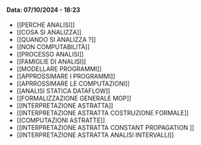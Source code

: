 #### Data: 07/10/2024 - 18:23

 - [[PERCHE ANALISI]]
 - [[COSA SI ANALIZZA]]
 - [[QUANDO SI ANALIZZA ?]]
 - [[NON COMPUTABILITÀ]]
 - [[PROCESSO ANALISI]]
 - [[FAMIGLIE DI ANALISI]]
 - [[MODELLARE PROGRAMMI]]
 - [[APPROSSIMARE I PROGRAMMI]]
 - [[APRROSSIMARE LE COMPUTAZIONI]]
 - [[ANALISI STATICA DATAFLOW]]
 - [[FORMALIZZAZIONE GENERALE MOP]]
 - [[INTERPRETAZIONE ASTRATTA]]
 - [[INTERPRETAZIONE ASTRATTA  COSTRUZIONE FORMALE]]
 - [[COMPUTAZIONI ASTRATTE]]
 - [[INTERPRETAZIONE ASTRATTA CONSTANT PROPAGATION ]]
 - [[INTERPRETAZIONE ASTRATTA ANALISI INTERVALLI]]